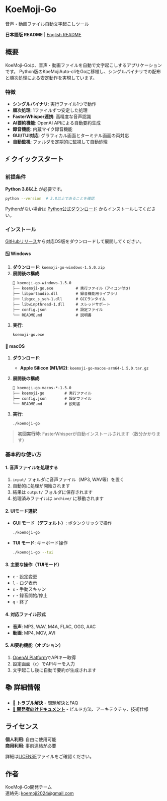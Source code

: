 # KoeMoji-Go

音声・動画ファイル自動文字起こしツール

**日本語版 README** | [English README](README_EN.md)

## 概要

KoeMoji-Goは、音声・動画ファイルを自動で文字起こしするアプリケーションです。
Python版のKoeMojiAuto-cliをGoに移植し、シングルバイナリでの配布と順次処理による安定動作を実現しています。

### 特徴

- **シングルバイナリ**: 実行ファイル1つで動作
- **順次処理**: 1ファイルずつ安定した処理
- **FasterWhisper連携**: 高精度な音声認識
- **AI要約機能**: OpenAI APIによる自動要約生成
- **録音機能**: 内蔵マイク録音機能
- **GUI/TUI対応**: グラフィカル画面とターミナル画面の両対応
- **自動監視**: フォルダを定期的に監視して自動処理

## ⚡ クイックスタート

### 前提条件

**Python 3.8以上** が必要です。
```bash
python --version  # 3.8以上であることを確認
```

Pythonがない場合は [Python公式ダウンロード](https://www.python.org/downloads/) からインストールしてください。

### インストール

[GitHubリリース](https://github.com/infoHiroki/KoeMoji-Go/releases)から対応OS版をダウンロードして展開してください。

#### 🪟 Windows

1. **ダウンロード**: `koemoji-go-windows-1.5.0.zip`
2. **展開後の構成**:
   ```
   📁 koemoji-go-windows-1.5.0
   ├── koemoji-go.exe          # 実行ファイル（アイコン付き）
   ├── libportaudio.dll        # 録音機能用ライブラリ
   ├── libgcc_s_seh-1.dll      # GCCランタイム
   ├── libwinpthread-1.dll     # スレッドサポート
   ├── config.json             # 設定ファイル
   └── README.md               # 説明書
   ```
3. **実行**:
   ```cmd
   koemoji-go.exe
   ```

#### 🍎 macOS

1. **ダウンロード**:
   - **Apple Silicon (M1/M2)**: `koemoji-go-macos-arm64-1.5.0.tar.gz`

2. **展開後の構成**:
   ```
   📁 koemoji-go-macos-*-1.5.0
   ├── koemoji-go         # 実行ファイル
   ├── config.json        # 設定ファイル
   └── README.md          # 説明書
   ```

3. **実行**:
   ```bash
   ./koemoji-go
   ```

> **初回実行時**: FasterWhisperが自動インストールされます（数分かかります）

### 基本的な使い方

#### 1. 音声ファイルを処理する
1. `input/` フォルダに音声ファイル（MP3, WAV等）を置く
2. 自動的に処理が開始されます
3. 結果は `output/` フォルダに保存されます
4. 処理済みファイルは `archive/` に移動されます

#### 2. UIモード選択
- **GUI モード（デフォルト）**: ボタンクリックで操作
  ```bash
  ./koemoji-go
  ```
- **TUI モード**: キーボード操作
  ```bash
  ./koemoji-go --tui
  ```

#### 3. 主要な操作（TUIモード）
- `c` - 設定変更
- `l` - ログ表示  
- `s` - 手動スキャン
- `r` - 録音開始/停止
- `q` - 終了

#### 4. 対応ファイル形式
- **音声**: MP3, WAV, M4A, FLAC, OGG, AAC
- **動画**: MP4, MOV, AVI

#### 5. AI要約機能（オプション）
1. [OpenAI Platform](https://platform.openai.com/)でAPIキー取得
2. 設定画面（`c`）でAPIキーを入力
3. 文字起こし後に自動で要約が生成されます

## 📚 詳細情報

- **[🔧 トラブル解決](TROUBLESHOOTING.md)** - 問題解決とFAQ
- **[📖 開発者向けドキュメント](docs/)** - ビルド方法、アーキテクチャ、技術仕様

## ライセンス

**個人利用**: 自由に使用可能  
**商用利用**: 事前連絡が必要

詳細は[LICENSE](LICENSE)ファイルをご確認ください。

## 作者

KoeMoji-Go開発チーム  
連絡先: koemoji2024@gmail.com